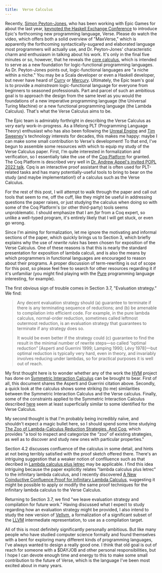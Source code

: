 ```yaml
---
title:  Verse Calculus
---
```


Recently, [Simon Peyton-Jones](https://twitter.com/simonpj0), who has been working with Epic Games for about the last year, [keynoted the Haskell Exchange Conference](https://www.youtube.com/watch?v=832JF1o7Ck8) to introduce Epic's forthcoming new programming language, Verse. Please do watch the video, which offers both a solid overview of "MaxVerse," which is apparently the forthcoming syntactically-sugared and elaborated language most programmers will actually use, and Dr. Peyton-Jones' characteristic charm and enthusiasm in talking about his work. It's only in the final five minutes or so, however, that he reveals the [core calculus](https://simon.peytonjones.org/assets/pdfs/verse-conf.pdf), which is intended to serve as a new foundation for logic-functional programming languages. As Dr. Peyton-Jones points out, logic-functional languages are "a niche within a niche." You may be a Scala developer or even a Haskell developer, but never have heard of [Curry](https://curry.pages.ps.informatik.uni-kiel.de/curry-lang.org/) or [Mercury](https://mercurylang.org/). Ultimately, the Epic team's goal is to provide a _mainstream_ logic-functional language for everyone from beginners to seasoned professionals. Part and parcel of such an ambitious goal is to approach the design from the same level as you would the foundations of a new imperative programming language (the Universal Turing Machine) or a new functional programming language (the Lambda Calculus). That's what the Verse Calculus aims to be.

The Epic team is admirably forthright in describing the Verse Calculus as _very_ early work-in-progress. As a lifelong PLT (Programming Language Theory) enthusiast who has also been following the [Unreal Engine](https://twitter.com/UnrealEngine?ref_src=twsrc%5Egoogle%7Ctwcamp%5Eserp%7Ctwgr%5Eauthor) and [Tim Sweeney](https://twitter.com/TimSweeneyEpic?ref_src=twsrc%5Egoogle%7Ctwcamp%5Eserp%7Ctwgr%5Eauthor)'s technology interests for decades, this makes me happy: maybe I can make some small contribution to Verse's development! To that end, I've begun to assemble some resources with which to equip my study of the Verse Calculus paper. First, I'm quite interested in formalization and verification, so I essentially take the use of the [Coq Platform](https://github.com/coq/platform) for granted. The Coq Platform is described very well in [Dr. Andrew Appel's invited POPL 2022 talk](https://www.cs.princeton.edu/~appel/papers/ecosystem.pdf). Cpq is an interactive proof assistant that is often used for PLT-related tasks and has many potentially-useful tools to bring to bear on the study (and maybe implementation!) of a calculus such as the Verse Calculus.

For the rest of this post, I will attempt to walk through the paper and call out tools that seem to me, off the cuff, like they might be useful in addressing questions the paper raises, or just studying the calculus when doing so with some of the Coq Platform's (or other third-party) tools seems unproblematic. I should emphasize that I am _far_ from a Coq expert, so unlike a well-typed program, it's entirely likely that I will get stuck, or even go wrong.

Since I'm aiming for formalization, let me ignore the motivating and informal sections of the paper, which quickly brings us to Section 3, which briefly explains why the use of _rewrite rules_ has been chosen for exposition of the Verse Calculus. One of these reasons is that this is nearly the standard presentation for exposition of lambda calculi, and is also the means by which programmers in functional languages are encouraged to reason about their programs. A proper discussion of term-rewriting is out of scope for this post, so please feel free to search for other resources regarding it if it's unfamiliar (you might find playing with the [Pure](https://agraef.github.io/pure-lang/) programming language interesting, for example).

The first obvious sign of trouble comes in Section 3.7, "Evaluation strategy." We find:

> Any decent evaluation strategy should (a) guarantee to terminate if there is any terminating sequence of reductions; and (b) be amenable to compilation into efficient code. For example, in the pure lambda calculus, normal-order reduction, sometimes called leftmost outermost reduction, is an evaluation strategy that guarantees to terminate if any strategy does so.
>  
> It would be even better if the strategy could (c) guarantee to find the result in the minimal number of rewrite steps—so called “optimal reduction” [Asperti and Guerrini 1999; Lamping 1990; Lévy 1978]—but optimal reduction is typically very hard, even in theory, and invariably involves reducing under lambdas, so for practical purposes it is well out of reach.

My first thought here is to wonder whether any of the work the [HVM](https://github.com/Kindelia/HVM) project has done on [Symmetric Interaction Calculus](https://github.com/Kindelia/HVM/blob/master/guide/HOW.md) can be brought to bear. First of all, this document shares the Asperti and Guerrini citation above. Secondly, a quick look at the calculus shows some striking (to me) similarities between the Symmetric Interaction Calculus and the Verse calculus. Finally, some of the constraints applied to the Symmetric Interaction Calculus described [here](https://medium.com/@maiavictor/the-abstract-calculus-fe8c46bcf39c) seem at least superficially similar to some identified for the Verse Calculus.

My second thought is that I'm probably being incredibly naïve, and shouldn't expect a magic bullet here, so I should spend some time studying [The Zoo of Lambda-Calculus Reduction Strategies,
And Coq](https://drops.dagstuhl.de/opus/volltexte/2022/16716/pdf/LIPIcs-ITP-2022-7.pdf), which provides "a tool to inspect and categorize the “zoo” of existing strategies, as well as to discover and study new ones with particular properties."

Section 4.2 discusses confluence of the calculus in some detail, and hints at not being terribly satisfied with the proof sketch offered there. There's an intriguing suggestion that a weaker notion of conflluence such as that decribed in [Lambda calculus plus letrec](https://ix.cs.uoregon.edu/~ariola/cycles.html) may be applicable. I find this idea intriguing because the paper explicitly relates "lambda calculus plus letrec" to the infinitary lambda calculus, and I recently discovered [A New Coinductive Confluence Proof for Infinitary Lambda Calculus](https://arxiv.org/pdf/1808.05481.pdf), suggesting it might be possible to apply or modify the same proof techniques for the infinitary lambda calculus to the Verse Calculus.

Returning to Section 3.7, we find "we leave evaluation strategy and compilation
for future work." Having discussed what I expect to study regarding how an evaluation strategy might be provided, I also intend to study the new version of [Vellvm](https://github.com/vellvm/vellvm), a formalization of a significant subset of the [LLVM](https://llvm.org/) intermediate representation, to use as a compilation target.

All of this is most definitely significantly personally ambitious. But like many people who have studied computer science formally and found themselves with a bent for exploring many different kinds of programming languages, I've always wanted to design a really good one. I think that old goal is out of reach for someone with a $DAYJOB and other personal responsibilities, but I hope I can devote enough time and energy to this to make some small contribution to the future of Verse, which is the language I've been most excited about in many years.
